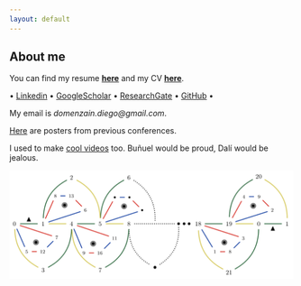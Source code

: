 ```yaml
---
layout: default
---
```


## About me

You can find my resume **[here](./resume.pdf)** and my CV **[here](./diego-cv.pdf)**.

• [Linkedin](https://www.linkedin.com/in/diego-domenzain-67431171/) • [GoogleScholar](https://scholar.google.com/citations?user=tve8X08AAAAJ&hl) • [ResearchGate](https://www.researchgate.net/profile/Diego_Domenzain) • [GitHub](https://github.com/diegozain/) •

My email is _domenzain.diego@gmail.com_.

[Here](https://github.com/diegozain/posters?files=1) are posters from previous conferences.

I used to make [cool videos](https://vimeo.com/muantariclo) too. Buñuel would be proud, Dalí would be jealous.

[![](images/quantum-code-.png)](./)